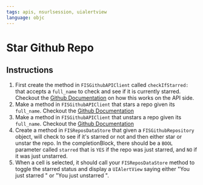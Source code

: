 ```yaml
---
tags: apis, nsurlsession, uialertview
language: objc
---
```


# Star Github Repo

## Instructions

  1. First create the method in `FISGithubAPIClient` called `checkIfStarred:` that accepts a `full_name` to check and see if it is currently starred. Checkout the [Github Documentation](https://developer.github.com/v3/activity/starring/#check-if-you-are-starring-a-repository) on how this works on the API side.
  2. Make a method in `FISGithubAPIClient` that stars a repo given its `full_name`. Checkout the [Github Documentation](https://developer.github.com/v3/activity/starring/#star-a-repository)
  3. Make a method in `FISGithubAPIClient` that unstars a repo given its `full_name`. Checkout the [Github Documentation](https://developer.github.com/v3/activity/starring/#unstar-a-repository)
  4. Create a method in `FISReposDataStore` that given a `FISGithubRepository` object, will check to see if it's starred or not and then either star or unstar the repo. In the completionBlock, there should be a `BOOL` parameter called `starred` that is `YES` if the repo was just starred, and `NO` if it was just unstarred.
  5. When a cell is selected, it should call your `FISReposDataStore` method to toggle the starred status and display a `UIAlertView` saying either "You just starred <REPO NAME>" or "You just unstarred <REPO NAME>".

